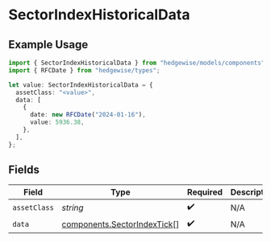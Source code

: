# SectorIndexHistoricalData

## Example Usage

```typescript
import { SectorIndexHistoricalData } from "hedgewise/models/components";
import { RFCDate } from "hedgewise/types";

let value: SectorIndexHistoricalData = {
  assetClass: "<value>",
  data: [
    {
      date: new RFCDate("2024-01-16"),
      value: 5936.38,
    },
  ],
};
```

## Fields

| Field                                                                      | Type                                                                       | Required                                                                   | Description                                                                |
| -------------------------------------------------------------------------- | -------------------------------------------------------------------------- | -------------------------------------------------------------------------- | -------------------------------------------------------------------------- |
| `assetClass`                                                               | *string*                                                                   | :heavy_check_mark:                                                         | N/A                                                                        |
| `data`                                                                     | [components.SectorIndexTick](../../models/components/sectorindextick.md)[] | :heavy_check_mark:                                                         | N/A                                                                        |